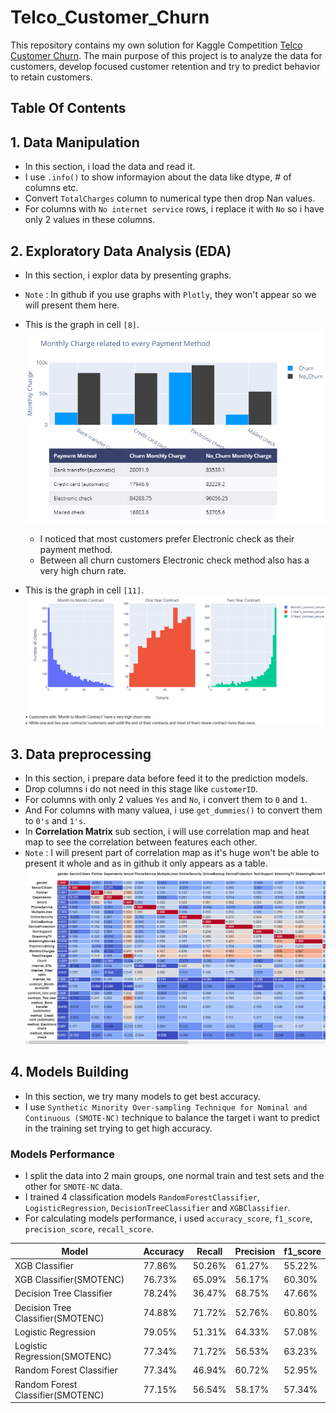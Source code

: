 # Telco_Customer_Churn

This repository contains my own solution for Kaggle Competition [Telco Customer Churn](https://www.kaggle.com/blastchar/telco-customer-churn).
The main purpose of this project is to analyze the data for customers, develop focused customer retention and try to predict behavior to retain customers.

## Table Of Contents
## 1. Data Manipulation

* In this section, i load the data and read it.
* I use ``.info()`` to show informayion about the data like dtype, # of columns etc.
* Convert ``TotalCharges`` column to numerical type then drop Nan values.
* For columns with ``No internet service`` rows, i replace it with ``No`` so i have only 2 values in these columns. 

## 2. Exploratory Data Analysis (EDA)

* In this section, i explor data by presenting graphs.
* ``Note`` : In github if you use graphs with ``Plotly``, they won't appear so we will present them here.
* This is the graph in cell ``[8]``.
![Monthly and Payment Method](/img/MonthlyCharge_PaymentMethod.png)
  * I noticed that most customers prefer Electronic check as their payment method.
  * Between all churn customers Electronic check method also has a very high churn rate.

* This is the graph in cell ``[11]``.
![Tenure and Contracts](/img/Tenure.PNG)
 
## 3. Data preprocessing

* In this section, i prepare data before feed it to the prediction models.
* Drop columns i do not need in this stage like ``customerID``.
* For columns with only 2 values ``Yes`` and ``No``, i convert them to ``0`` and ``1``.
* And For columns with many valuea, i use ``get_dummies()`` to convert them to ``0's`` and ``1's``.
* In **Correlation Matrix** sub section, i will use correlation map and heat map to see the correlation between features each other.
* ``Note`` : I will present part of correlation map as it's huge won't be able to present it whole and as in github it only appears as a table.
![correlation map](/img/corr_map.PNG)

## 4. Models Building

* In this section, we try many models to get best accuracy.
* I use ``Synthetic Minority Over-sampling Technique for Nominal and Continuous (SMOTE-NC)`` technique to balance the target i want to predict in the training set trying to get high accuracy.

### Models Performance 
* I split the data into 2 main groups, one normal train and test sets and the other for ``SMOTE-NC`` data.
* I trained 4 classification models ``RandomForestClassifier``, ``LogisticRegression``, ``DecisionTreeClassifier`` and ``XGBClassifier``.
* For calculating models performance, i used ``accuracy_score``, ``f1_score``, ``precision_score``, ``recall_score``.


|           Model                  | Accuracy | Recall    | Precision | f1_score |
|----------------------------------|----------|-----------|-----------|----------|
|	XGB Classifier	                  | 77.86%	  |  50.26%	  | 61.27%	   | 55.22%   |  
|	XGB Classifier(SMOTENC)	         | 76.73%	  |  65.09%   |	56.17%	   | 60.30%   |
|	Decision Tree Classifier	        | 78.24%	  |  36.47%   |	68.75%	   | 47.66%   |
|	Decision Tree Classifier(SMOTENC)| 74.88%	  |  71.72%   |	52.76%    | 60.80%   |
|	Logistic Regression		            | 79.05%   |  51.31%	  | 64.33%	   | 57.08%   |
|	Logistic Regression(SMOTENC)	    | 77.34%	  |  71.72%   | 56.53%	   | 63.23%   |
|	Random Forest Classifier	        | 77.34%	  |  46.94%	  | 60.72%	   | 52.95%   |
|	Random Forest Classifier(SMOTENC)| 77.15%	  |  56.54%	  | 58.17%	   | 57.34%   |
